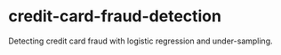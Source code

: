# credit-card-fraud-detection
Detecting credit card fraud with logistic regression and under-sampling.
